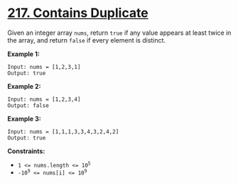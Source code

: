 # [217. Contains Duplicate](https://leetcode.com/problems/contains-duplicate)

Given an integer array `nums`, return `true` if any value appears at least twice in the array, and return `false` if every element is distinct.

**Example 1:**
```
Input: nums = [1,2,3,1]
Output: true
```

**Example 2:**
```
Input: nums = [1,2,3,4]
Output: false
```
**Example 3:**
```
Input: nums = [1,1,1,3,3,4,3,2,4,2]
Output: true
```

**Constraints:**
* <code>1 <= nums.length <= 10<sup>5</sup></code>
* <code>-10<sup>9</sup> <= nums[i] <= 10<sup>9</sup></code>